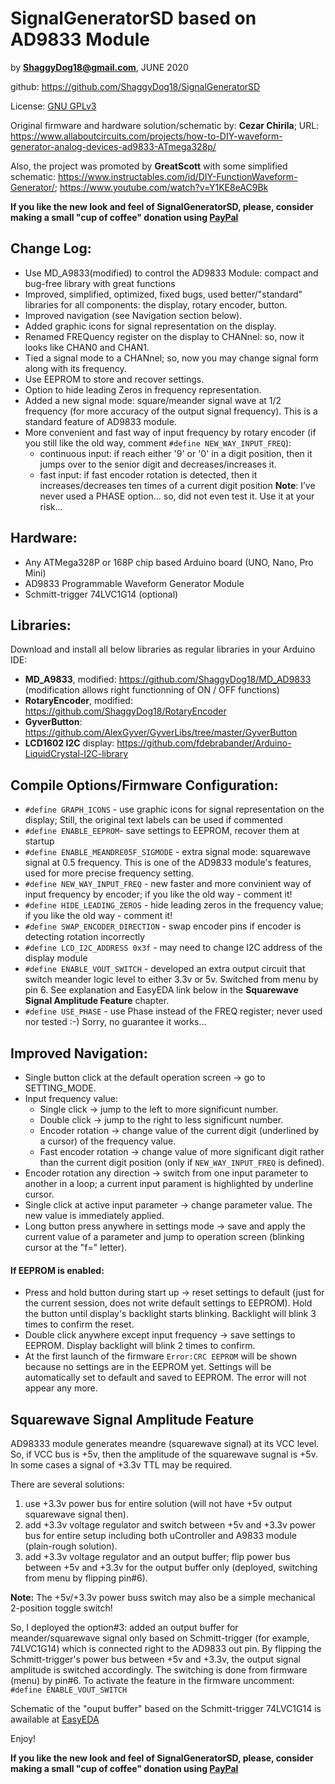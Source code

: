 # SignalGeneratorSD based on AD9833 Module

by **ShaggyDog18@gmail.com**, JUNE 2020

github: https://github.com/ShaggyDog18/SignalGeneratorSD

License: [GNU GPLv3](https://choosealicense.com/licenses/gpl-3.0/)

Original firmware and hardware solution/schematic by: **Cezar Chirila**; 
URL: https://www.allaboutcircuits.com/projects/how-to-DIY-waveform-generator-analog-devices-ad9833-ATmega328p/

Also, the project was promoted by **GreatScott** with some simplified schematic: https://www.instructables.com/id/DIY-FunctionWaveform-Generator/; 
https://www.youtube.com/watch?v=Y1KE8eAC9Bk 

**If you like the new look and feel of SignalGeneratorSD, please, consider making a small "cup of coffee" donation using [PayPal](https://paypal.me/shaggyDog18/4USD)**

## Change Log:

- Use MD_A9833(modified) to control the AD9833 Module: compact and bug-free library with great functions
- Improved, simplified, optimized, fixed bugs, used better/"standard" libraries for all components: the display, rotary encoder, button.
- Improved navigation (see Navigation section below).
- Added graphic icons for signal representation on the display.
- Renamed FREQuency register on the display to CHANnel: so, now it looks like CHAN0 and CHAN1.
- Tied a signal mode to a CHANnel; so, now you may change signal form along with its frequency.
- Use EEPROM to store and recover settings.
- Option to hide leading Zeros in frequency representation.
- Added a new signal mode: square/meander signal wave at 1/2 frequency (for more accuracy of the output signal frequency). This is a standard feature of AD9833 module.
- More convenient and fast way of input frequency by rotary encoder (if you still like the old way, comment `#define NEW_WAY_INPUT_FREQ`): 
  - continuous input: if reach either '9' or '0' in a digit position, then it jumps over to the senior digit and decreases/increases it.
  - fast input: if fast encoder rotation is detected, then it increases/decreases ten times of a current digit position
  **Note**: I’ve never used a PHASE option... so, did not even test it. Use it at your risk...

## Hardware:

- Any ATMega328P or 168P chip based Arduino board (UNO, Nano, Pro Mini)
- AD9833 Programmable Waveform Generator Module
- Schmitt-trigger 74LVC1G14 (optional)

## Libraries:

Download and install all below libraries as regular libraries in your Arduino IDE:

- **MD_A9833**, modified:  https://github.com/ShaggyDog18/MD_AD9833  (modification allows right functionning of ON / OFF functions)
- **RotaryEncoder**, modified: https://github.com/ShaggyDog18/RotaryEncoder
- **GyverButton**: https://github.com/AlexGyver/GyverLibs/tree/master/GyverButton
- **LCD1602 I2C** display: https://github.com/fdebrabander/Arduino-LiquidCrystal-I2C-library

## Compile Options/Firmware Configuration:

- `#define GRAPH_ICONS` - use graphic icons for signal representation on the display; Still, the original text labels can be used if commented
- `#define ENABLE_EEPROM`- save settings to EEPROM, recover them at startup  
- `#define ENABLE_MEANDRE05F_SIGMODE` - extra signal mode: squarewave signal at 0.5 frequency. This is one of the AD9833 module's features, used for more precise frequency setting. 
- `#define NEW_WAY_INPUT_FREQ` - new faster and more convinient way of input frequency by encoder; if you like the old way - comment it!
- `#define HIDE_LEADING_ZEROS` - hide leading zeros in the frequency value; if you like the old way - comment it!
- `#define SWAP_ENCODER_DIRECTION` - swap encoder pins if encoder is detecting rotation incorrectly
- `#define LCD_I2C_ADDRESS 0x3f` - may need to change I2C address of the display module
- `#define ENABLE_VOUT_SWITCH` - developed an extra output circuit that switch meander logic level to either 3.3v or 5v. Switched from menu by pin 6. See explanation and EasyEDA link below in the **Squarewave Signal Amplitude Feature** chapter. 
- `#define USE_PHASE` - use Phase instead of the FREQ register; never used nor tested :-) Sorry, no guarantee it works...

## Improved Navigation:

- Single button click at the default operation screen -> go to SETTING_MODE.
- Input frequency value:
  - Single click -> jump to the left to more significunt number.
  - Double click -> jump to the right to less significunt number.
  - Encoder rotation -> change value of the current digit (underlined by a cursor) of the frequency value.
  - Fast encoder rotation -> change value of more significant digit rather than the current digit position (only if `NEW_WAY_INPUT_FREQ` is defined).
- Encoder rotation any direction -> switch from one input parameter to another in a loop; a current input parament is highlighted by underline cursor.
- Single click at active input parameter -> change parameter value. The new value is immediately applied.
- Long button press anywhere in settings mode -> save and apply the current value of a parameter and jump to operation screen (blinking cursor at the "f=" letter).

#### If EEPROM is enabled:

- Press and hold button during start up -> reset settings to default (just for the current session, does not write default settings to EEPROM).
Hold the button until display's backlight starts blinking. Backlight will blink 3 times to confirm the reset.   
- Double click anywhere except input frequency -> save settings to EEPROM. Display backlight will blink 2 times to confirm.
- At the first launch of the firmware `Error:CRC EEPROM` will be shown because no settings are in the EEPROM yet. Settings will be automatically set to default and saved to EEPROM. The error will not appear any more.

## Squarewave Signal Amplitude Feature

AD98333 module generates meandre (squarewave signal) at its VCC level. So, if VCC bus is +5v, then the amplitude of the squarewave sugnal is +5v. 
In some cases a signal of +3.3v TTL may be required. 

There are several solutions:
1. use +3.3v power bus for entire solution (will not have +5v output squarewave signal then).
2. add +3.3v voltage regulator and switch between +5v and +3.3v power bus for entire setup including both uController and A9833 module (plain-rough solution).
3. add +3.3v voltage regulator and an output buffer; flip power bus between +5v and +3.3v for the output buffer only (deployed, switching from menu by flipping pin#6). 

**Note:** The +5v/+3.3v power buss switch may also be a simple mechanical 2-position toggle switch!

So, I deployed the option#3: added an output buffer for meander/squarewave signal only based on Schmitt-trigger (for example, 74LVC1G14) which is connected right to the AD9833 out pin. By flipping the Schmitt-trigger's power bus between +5v and +3.3v, the output signal amplitude is switched accordingly. The switching is done from firmware (menu) by pin#6. 
To activate the feature in the firmware uncomment: `#define ENABLE_VOUT_SWITCH`

Schematic of the "ouput buffer" based on the Schmitt-trigger 74LVC1G14 is awailable at [EasyEDA](https://easyeda.com/Sergiy/switch-5-3-3v-power-bus)

Enjoy!

**If you like the new look and feel of SignalGeneratorSD, please, consider making a small "cup of coffee" donation using [PayPal](https://paypal.me/shaggyDog18/4USD)**
